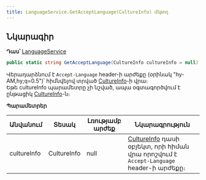 ```yaml
---
title: LanguageService.GetAcceptLanguage(CultureInfo) մեթոդ  
---
```


## Նկարագիր

**Դաս՝** [LanguageService](../LanguageService.md)

```c#
public static string GetAcceptLanguage(CultureInfo cultureInfo = null)
```

Վերադարձնում է `Accept-Language` header-ի արժեքը (օրինակ "hy-AM,hy;q=0.5")՝ հիմնվելով տրված [CultureInfo](https://learn.microsoft.com/en-us/dotnet/api/system.globalization.cultureinfo)-ի վրա։  
Եթե cultureInfo պարամետրը չի նշված, ապա օգտագործվում է ընթացիկ [CultureInfo](https://learn.microsoft.com/en-us/dotnet/api/system.globalization.cultureinfo)-ն։  

**Պարամետրեր**

| Անվանում | Տեսակ | Լռությամբ արժեք | Նկարագրություն |
|-----------|-------|-----------------|----------------|
| cultureInfo | CultureInfo | null | [CultureInfo](https://learn.microsoft.com/en-us/dotnet/api/system.globalization.cultureinfo) դասի օբյեկտ, որի հիման վրա որոշվում է `Accept-Language` header-ի արժեքը։ |
